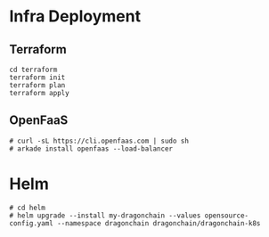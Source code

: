 # Infra Deployment

## Terraform

```
cd terraform
terraform init
terraform plan
terraform apply
```

## OpenFaaS

```
# curl -sL https://cli.openfaas.com | sudo sh
# arkade install openfaas --load-balancer
```

# Helm

```
# cd helm
# helm upgrade --install my-dragonchain --values opensource-config.yaml --namespace dragonchain dragonchain/dragonchain-k8s
```
